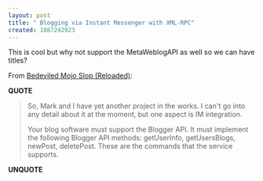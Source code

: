 ```yaml
---
layout: post
title: " Blogging via Instant Messenger with XML-RPC"
created: 1087242923
---
```

This is cool but why not support the MetaWeblogAPI as well so we can have titles?

From <a href="http://www.blojsom.com/blog/blojsom/?permalink=47E14FC65F8DC0BC6F97EC06BE67B87E.txt">Bedeviled Mojo Slop (Reloaded)</a>:
<p><strong>QUOTE</strong></p><blockquote>So, Mark and I have yet another project in the works. I can't go into any detail about it at the moment, but one aspect is IM integration.

Your blog software must support the Blogger API. It must implement the following Blogger API methods: getUserInfo, getUsersBlogs, newPost, deletePost. These are the commands that the service supports.</blockquote><p><strong>UNQUOTE</strong></p>

